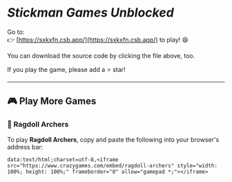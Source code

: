 # ***Stickman Games Unblocked***

Go to:  
👉 [https://sxkxfn.csb.app/](https://sxkxfn.csb.app/) to play! 😄

You can download the source code by clicking the file above, too.

If you play the game, please add a ⭐ star!

---

## 🎮 Play More Games

### 🏹 Ragdoll Archers

To play **Ragdoll Archers**, copy and paste the following into your browser's address bar:

```
data:text/html;charset=utf-8,<iframe src="https://www.crazygames.com/embed/ragdoll-archers" style="width: 100%; height: 100%;" frameborder="0" allow="gamepad *;"></iframe>
```
